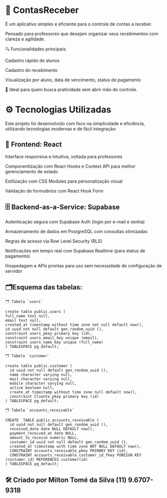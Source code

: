 # 📲 ContasReceber

É um aplicativo simples e eficiente para o controle de contas a receber.

Pensado para professores que desejam organizar seus recebimentos com clareza e agilidade.

🔍 Funcionalidades principais:

Cadastro rápido de alunos

Cadastro do recebimento

Visualização por aluno, data de vencimento, status de pagamento

🧩 Ideal para quem busca praticidade sem abrir mão do controle.

# ⚙️ Tecnologias Utilizadas

Este projeto foi desenvolvido com foco na simplicidade e eficiência, utilizando tecnologias modernas e de fácil integração:

## 🧩 Frontend: React

Interface responsiva e intuitiva, voltada para professores

Componentização com React Hooks e Context API para melhor gerenciamento de estado

Estilização com CSS Modules para personalização visual

Validação de formulários com React Hook Form

## 🗄️ Backend-as-a-Service: Supabase

Autenticação segura com Supabase Auth (login por e-mail e senha)

Armazenamento de dados em PostgreSQL com consultas otimizadas

Regras de acesso via Row Level Security (RLS)

Notificações em tempo real com Supabase Realtime (para status de pagamento)

Hospedagem e APIs prontas para uso sem necessidade de configuração de servidor

## 🗂️Esquema das tabelas:

```
🗂️ Tabela `users`

create table public.users (
full_name text null,
email text null,
created_at timestamp without time zone not null default now(),
id uuid not null default gen_random_uuid (),
constraint users_pkey primary key (id),
constraint users_email_key unique (email),
constraint users_name_key unique (full_name)
) TABLESPACE pg_default;

🗂️ Tabela `customer`

create table public.customer (
  id uuid not null default gen_random_uuid (),
  name character varying null,
  mail character varying null,
  mobile character varying null,
  active boolean null,
  create_at timestamp without time zone null default now(),
  constraint Cliente_pkey primary key (id)
) TABLESPACE pg_default;

🗂️ Tabela `accounts_receivable`

CREATE  TABLE public.accounts_receivable (
  id uuid not null default gen_random_uuid (),
  received_date date NULL DEFAULT now(),
  payment_received_at date NULL,
  amount_to_receive numeric NULL,
  costumer_id uuid not null default gen_random_uuid (),
  created_at timestamp with time zone NOT NULL DEFAULT now(),
  CONSTRAINT accounts_receivable_pkey PRIMARY KEY (id),
  CONSTRAINT accounts_receivable_costumer_id_fkey FOREIGN KEY (costumer_id) REFERENCES customer(id)
) TABLESPACE pg_default;
```

## 🛠️ Criado por Milton Tomé da Silva (11) 9.6707-9318
